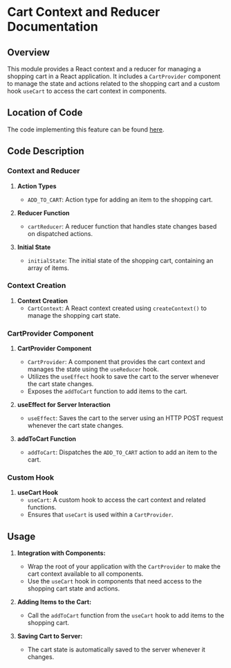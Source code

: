 # Cart Context and Reducer Documentation

## Overview
This module provides a React context and a reducer for managing a shopping cart in a React application. It includes a `CartProvider` component to manage the state and actions related to the shopping cart and a custom hook `useCart` to access the cart context in components.

## Location of Code
The code implementing this feature can be found [here](https://github.com/nainisha-b/slash/blob/main/client/src/components/Cart.js).

## Code Description

### Context and Reducer

1. **Action Types**
   - `ADD_TO_CART`: Action type for adding an item to the shopping cart.

2. **Reducer Function**
   - `cartReducer`: A reducer function that handles state changes based on dispatched actions.

3. **Initial State**
   - `initialState`: The initial state of the shopping cart, containing an array of items.

### Context Creation

1. **Context Creation**
   - `CartContext`: A React context created using `createContext()` to manage the shopping cart state.

### CartProvider Component

1. **CartProvider Component**
   - `CartProvider`: A component that provides the cart context and manages the state using the `useReducer` hook.
   - Utilizes the `useEffect` hook to save the cart to the server whenever the cart state changes.
   - Exposes the `addToCart` function to add items to the cart.

2. **useEffect for Server Interaction**
   - `useEffect`: Saves the cart to the server using an HTTP POST request whenever the cart state changes.

3. **addToCart Function**
   - `addToCart`: Dispatches the `ADD_TO_CART` action to add an item to the cart.

### Custom Hook

1. **useCart Hook**
   - `useCart`: A custom hook to access the cart context and related functions.
   - Ensures that `useCart` is used within a `CartProvider`.

## Usage
1. **Integration with Components:**
   - Wrap the root of your application with the `CartProvider` to make the cart context available to all components.
   - Use the `useCart` hook in components that need access to the shopping cart state and actions.

2. **Adding Items to the Cart:**
   - Call the `addToCart` function from the `useCart` hook to add items to the shopping cart.

3. **Saving Cart to Server:**
   - The cart state is automatically saved to the server whenever it changes.

